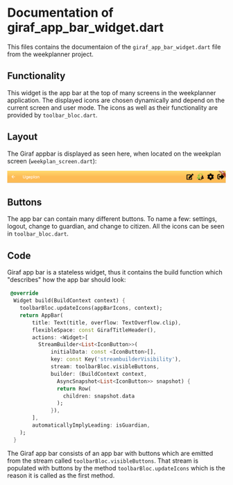 # Documentation of giraf_app_bar_widget.dart
This files contains the documentaion of the `giraf_app_bar_widget.dart` file from the weekplanner project.

## Functionality
This widget is the app bar at the top of many screens in the weekplanner application. The displayed icons are chosen dynamically and depend on the current screen and user mode. The icons as well as their functionality are provided by `toolbar_bloc.dart`. 

## Layout
The Giraf appbar is displayed as seen here, when located on the weekplan screen (`weekplan_screen.dart`):

![Layout of Giraf app bar](../pictures/GirafAppbar.png)

## Buttons
The app bar can contain many different buttons. To name a few: settings, logout, change to guardian, and change to citizen. All the icons can be seen in `toolbar_bloc.dart`.

## Code
Giraf app bar is a stateless widget, thus it contains the build function which "describes" how the app bar should look:

```dart
 @override
  Widget build(BuildContext context) {
    toolbarBloc.updateIcons(appBarIcons, context);
    return AppBar(
        title: Text(title, overflow: TextOverflow.clip),
        flexibleSpace: const GirafTitleHeader(),
        actions: <Widget>[
          StreamBuilder<List<IconButton>>(
              initialData: const <IconButton>[],
              key: const Key('streambuilderVisibility'),
              stream: toolbarBloc.visibleButtons,
              builder: (BuildContext context, 
                AsyncSnapshot<List<IconButton>> snapshot) {
                return Row(
                  children: snapshot.data
                );
              }),
        ],
        automaticallyImplyLeading: isGuardian,
    );
  }
  ```
The Giraf app bar consists of an app bar with buttons which are emitted from the stream called `toolbarBloc.visibleButtons`. That stream is populated with buttons by the method `toolbarBloc.updateIcons` which is the reason it is called as the first method.

